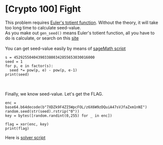 # [Crypto 100] Fight  
This problem requires [Euler's totient function](https://en.wikipedia.org/wiki/Euler%27s_totient_function).
Without the theory, it will take too long time to calculate seed-value.  
As you make out `gen_seed()` means Euler's totient function, all you have to do is calculate, or search on this [site](https://www.wolframalpha.com/input/?i=totient+function+of+4529255040439033800342855653030016000)  
<br />
You can get seed-value easily by means of [sageMath script](https://github.com/ykm11/HarekazeCTF2018/blob/master/Fight/get_seed.sage)  

```get_seed.sage
s = 4529255040439033800342855653030016000
seed = 1
for p, e in factor(s):
  seed *= pow(p, e) - pow(p, e-1)
print(seed)
```

<br />
<br />
Finally, we know seed-value.  
Let's get the FLAG.  

```solver.py(partialy)
enc = base64.b64decode(b"7XDZk9F4ZI5WpcFOL/z6X6W9zDQuiA47sVJfaZxm1nNI")
random.seed(str(seed).rstrip("0"))
key = bytes([random.randint(0,255) for _ in enc])

flag = xor(enc, key)
print(flag)
```

Here is [solver script](https://github.com/ykm11/HarekazeCTF2018/blob/master/Fight/solver.py)
